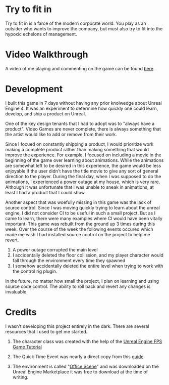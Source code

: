 # Try to fit in

Try to fit in is a farce of the modern corporate world. You play as an outsider who wants to improve the company, but must also try to fit into the hypoxic echelons of management.

# Video Walkthrough
A video of me playing and commenting on the game can be found [here](https://youtu.be/yy6RzJGg_rI). 

# Development

I built this game in 7 days without having any prior knolwedge about Unreal Engine 4. It was an experiment to determine how quickly one could learn, develop, and ship a product on Unreal.

One of the key design tenants that I had to adopt was to "always have a product". Video Games are never complete, there is always something that the artist would like to add or remove from their work. 


Since I focued on constantly shipping a product, I would prioritize work making a complete product rather than making something that would improve the experience. For example, I focused on including a movie in the beginning of the game over learning about animations. While the animations are somewhat left to be desired in this experience, the game would be less enjoyable if the user didn't have the title movie to give any sort of general direction to the player. During the final day, when I was supposed to do the animations, I experienced a power outage at my house, which is very rare. Although it was unfortunate that I was unable to sneak in animations, at least I had a product that I could show. 


Another aspect that was woefully missing in this game was the lack of source control. Since I was moving quickly trying to learn about the unreal engine, I did not consider CI to be useful in such a small project. But as I came to learn, there were many examples where CI would have been vitally important. This game was rebuilt from the ground up 3 times during this week. Over the course of the week the following events occured which made me wish I had installed source control on the project to help me revert.

1. A power outage corrupted the main level
2. I accidentally deleted the floor collission, and my player character would fall through the environment every time they spawned
3. I somehow accidentally deleted the entire level when trying to work with the control rig plugin. 

In the future, no matter how small the project, I plan on learning and using source code control. The ability to roll back and revert any changes is invaluable. 

# Credits
I wasn't developing this project entirely in the dark. There are several resources that I used to get me started. 

1. The character class was created with the help of the [Unreal Engine FPS Game Tutorial](https://docs.unrealengine.com/en-US/ProgrammingAndScripting/ProgrammingWithCPP/CPPTutorials/FirstPersonShooter/index.html)

2. The Quick Time Event was nearly a direct copy from this [guide](https://www.youtube.com/watch?v=GKkZDXz-lOA&t=376s)

3. The environment is called "[Office Scene](https://unrealengine.com/marketplace/en-US/product/office-scene)" and was downloaded on the Unreal Engine Marketplace it was free to download at the time of writing. 